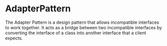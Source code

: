 # AdapterPattern
The Adapter Pattern is a design pattern that allows incompatible interfaces to work together. It acts as a bridge between two incompatible interfaces by converting the interface of a class into another interface that a client expects.
